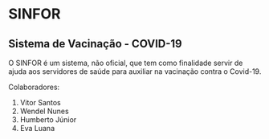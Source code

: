 # SINFOR
## Sistema de Vacinação - COVID-19

O SINFOR é um sistema, não oficial, que tem como finalidade servir de ajuda aos servidores de saúde para auxiliar na vacinação contra o Covid-19.


Colaboradores:
1. Vitor Santos
2. Wendel Nunes
3. Humberto Júnior
4. Eva Luana
	
